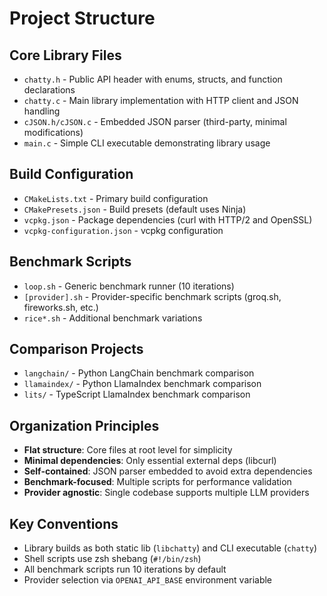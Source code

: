 # Project Structure

## Core Library Files
- `chatty.h` - Public API header with enums, structs, and function declarations
- `chatty.c` - Main library implementation with HTTP client and JSON handling
- `cJSON.h/cJSON.c` - Embedded JSON parser (third-party, minimal modifications)
- `main.c` - Simple CLI executable demonstrating library usage

## Build Configuration
- `CMakeLists.txt` - Primary build configuration
- `CMakePresets.json` - Build presets (default uses Ninja)
- `vcpkg.json` - Package dependencies (curl with HTTP/2 and OpenSSL)
- `vcpkg-configuration.json` - vcpkg configuration

## Benchmark Scripts
- `loop.sh` - Generic benchmark runner (10 iterations)
- `[provider].sh` - Provider-specific benchmark scripts (groq.sh, fireworks.sh, etc.)
- `rice*.sh` - Additional benchmark variations

## Comparison Projects
- `langchain/` - Python LangChain benchmark comparison
- `llamaindex/` - Python LlamaIndex benchmark comparison  
- `lits/` - TypeScript LlamaIndex benchmark comparison

## Organization Principles
- **Flat structure**: Core files at root level for simplicity
- **Minimal dependencies**: Only essential external deps (libcurl)
- **Self-contained**: JSON parser embedded to avoid extra dependencies
- **Benchmark-focused**: Multiple scripts for performance validation
- **Provider agnostic**: Single codebase supports multiple LLM providers

## Key Conventions
- Library builds as both static lib (`libchatty`) and CLI executable (`chatty`)
- Shell scripts use zsh shebang (`#!/bin/zsh`)
- All benchmark scripts run 10 iterations by default
- Provider selection via `OPENAI_API_BASE` environment variable
